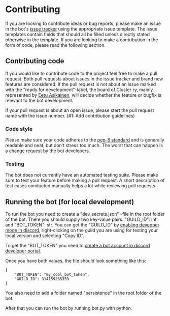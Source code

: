 # Contributing

If you are looking to contribute ideas or bug reports, please make an issue in the bot's
[issue tracker](https://github.com/EddieTheCubeHead/ClusterBot) using the appropriate issue template. The issue 
templates contain fields that should all be filled unless directly stated otherwise in the template. If you are 
looking to make a contribution in the form of code, please read the following section.

## Contributing code

If you would like to contribute code to the project feel free to make a pull request. Both pull requests about 
issues in the issue tracker and brand new features are considered. If the pull request is not about an issue marked 
with the "ready for development"-label, the board of Cluster ry, mainly represented by 
[Eetu Asikainen](https://github.com/EddieTheCubeHead), will decide whether the feature or bugfix is relevant to the 
bot development.

If your pull request is about an open issue, please start the pull request name with the issue number. (#1: Add 
contribution guidelines)

### Code style

Please make sure your code adheres to the [pep-8 standard](https://peps.python.org/pep-0008/) and is generally 
readable and neat, but don't stress too much. The worst that can happen is a change request by the bot developers.

### Testing

The bot does not currently have an automated testing suite. Please make sure to test your feature before making a 
pull request. A short description of test cases conducted manually helps a lot while reviewing pull requests.

## Running the bot (for local development)

To run the bot you need to create a "dev_secrets.json" -file in the root folder of the bot. There you should supply 
two key-value pairs. "GUILD_ID": int and "BOT_TOKEN": str. You can get the "GUILD_ID" by
[enabling deveoper mode in discord](https://beebom.com/how-enable-disable-developer-mode-discord/), right-clicking on
the guild you are using for testing your local version and selecting "Copy ID".

To get the "BOT_TOKEN" you need to
[create a bot account in discord developer portal](https://discordpy.readthedocs.io/en/stable/discord.html).

Once you have both values, the file should look something like this:

```
{
    "BOT_TOKEN": "my_cool_bot_token",
    "GUILD_ID": 314159265359
}
```

You also need to add a folder named "persistence" in the root folder of the bot.

After that you can run the bot by running bot.py with python.